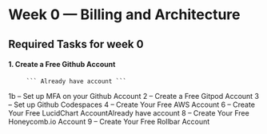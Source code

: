 # Week 0 — Billing and Architecture

   ##  Required Tasks for week 0
  
   #### 1. Create a Free Github Account
   
         ``` Already have account ```
    
  1b – Set up MFA on your Github Account
  2 – Create a Free Gitpod Account
  3 – Set up Github Codespaces
  4 – Create Your Free AWS Account
  6 – Create Your Free LucidChart AccountAlready have account
  8 – Create Your Free Honeycomb.io Account
  9 – Create Your Free Rollbar Account
